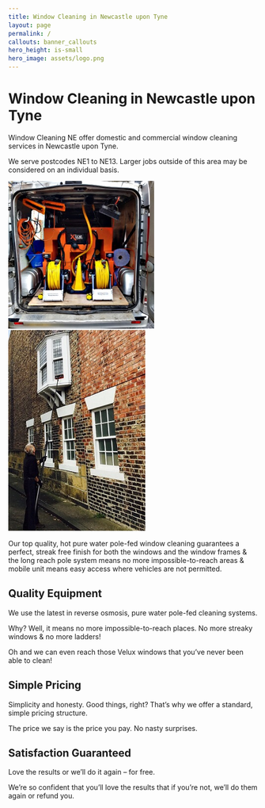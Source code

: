 ```yaml
---
title: Window Cleaning in Newcastle upon Tyne
layout: page
permalink: /
callouts: banner_callouts
hero_height: is-small
hero_image: assets/logo.png
---
```


# Window Cleaning in Newcastle upon Tyne

Window Cleaning NE offer domestic and commercial window cleaning services in Newcastle upon Tyne.

We serve postcodes NE1 to NE13. Larger jobs outside of this area may be considered on an individual basis.

![window cleaners newcastle](assets/homepage2.jpg)
![window cleaning newcastle](assets/homepage1.jpg)

Our top quality, hot pure water pole-fed window cleaning guarantees a perfect, streak free finish for both the windows and the window frames & the long reach pole system means no more impossible-to-reach areas & mobile unit means easy access where vehicles are not permitted.

## Quality Equipment
We use the latest in reverse osmosis, pure water pole-fed cleaning systems.

Why? Well, it means no more impossible-to-reach places. No more streaky windows & no more ladders!

Oh and we can even reach those Velux windows that you’ve never been able to clean!


## Simple Pricing
Simplicity and honesty. Good things, right? That’s why we offer a standard, simple pricing structure.

The price we say is the price you pay. No nasty surprises.

## Satisfaction Guaranteed
Love the results or we’ll do it again – for free.

We’re so confident that you’ll love the results that if you’re not, we’ll do them again or refund you.
